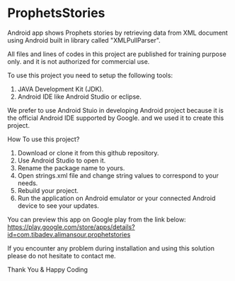 # ProphetsStories
Android app shows Prophets stories by retrieving data from XML document using Android built in library called "XMLPullParser".

All files and lines of codes in this project are published for training purpose only. and it is not authorized for commercial use.

To use this project you need to setup the following tools:
1. JAVA Development Kit (JDK).
2. Android IDE like Android Studio or eclipse.

We prefer to use Android Stuio in developing Android project because it is the official Android IDE supported by Google.
and we used it to create this project.

How To use this project?
1. Download or clone it from this github repository. 
2. Use Android Studio to open it.
3. Rename the package name to yours.
4. Open strings.xml file and change string values to correspond to your needs.
5. Rebuild your project.
6. Run the application on Android emulator or your connected Android device to see your updates.

You can preview this app on Google play from the link below:
https://play.google.com/store/apps/details?id=com.tibadev.alimansour.prophetstories

If you encounter any problem during installation and using this solution please do not hesitate to contact me.

Thank You & Happy Coding
